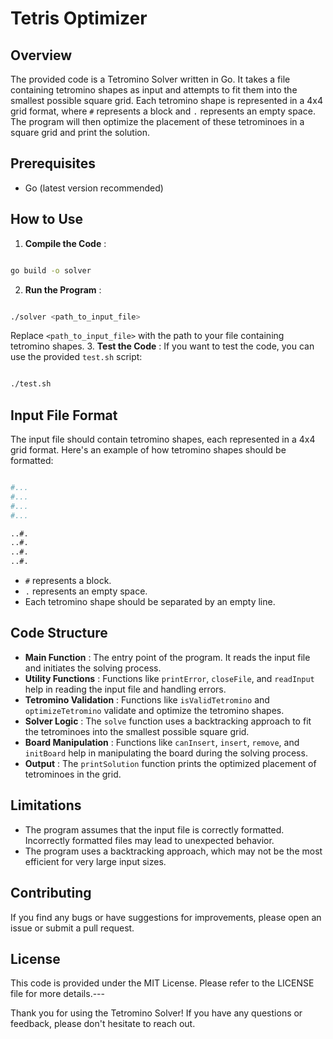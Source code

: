 # Tetris Optimizer

## Overview

The provided code is a Tetromino Solver written in Go. It takes a file containing tetromino shapes as input and attempts to fit them into the smallest possible square grid. Each tetromino shape is represented in a 4x4 grid format, where `#` represents a block and `.` represents an empty space. The program will then optimize the placement of these tetrominoes in a square grid and print the solution.

## Prerequisites

- Go (latest version recommended)

## How to Use

1. **Compile the Code** :

```bash

go build -o solver
```

2. **Run the Program** :

```bash

./solver <path_to_input_file>
```

Replace `<path_to_input_file>` with the path to your file containing tetromino shapes. 3. **Test the Code** :
If you want to test the code, you can use the provided `test.sh` script:

```bash

./test.sh
```

## Input File Format

The input file should contain tetromino shapes, each represented in a 4x4 grid format. Here's an example of how tetromino shapes should be formatted:

```bash

#...
#...
#...
#...

..#.
..#.
..#.
..#.
```

- `#` represents a block.
- `.` represents an empty space.
- Each tetromino shape should be separated by an empty line.

## Code Structure

- **Main Function** : The entry point of the program. It reads the input file and initiates the solving process.
- **Utility Functions** : Functions like `printError`, `closeFile`, and `readInput` help in reading the input file and handling errors.
- **Tetromino Validation** : Functions like `isValidTetromino` and `optimizeTetromino` validate and optimize the tetromino shapes.
- **Solver Logic** : The `solve` function uses a backtracking approach to fit the tetrominoes into the smallest possible square grid.
- **Board Manipulation** : Functions like `canInsert`, `insert`, `remove`, and `initBoard` help in manipulating the board during the solving process.
- **Output** : The `printSolution` function prints the optimized placement of tetrominoes in the grid.

## Limitations

- The program assumes that the input file is correctly formatted. Incorrectly formatted files may lead to unexpected behavior.
- The program uses a backtracking approach, which may not be the most efficient for very large input sizes.

## Contributing

If you find any bugs or have suggestions for improvements, please open an issue or submit a pull request.

## License

This code is provided under the MIT License. Please refer to the LICENSE file for more details.---

Thank you for using the Tetromino Solver! If you have any questions or feedback, please don't hesitate to reach out.
